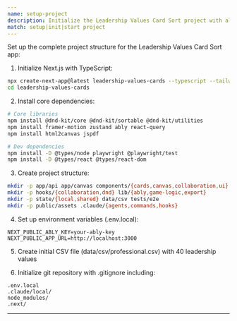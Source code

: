 ```yaml
---
name: setup-project
description: Initialize the Leadership Values Card Sort project with all dependencies
match: setup|init|start project
---
```


Set up the complete project structure for the Leadership Values Card Sort app:

1. Initialize Next.js with TypeScript:
```bash
npx create-next-app@latest leadership-values-cards --typescript --tailwind --app --no-src-dir
cd leadership-values-cards
```

2. Install core dependencies:
```bash
# Core libraries
npm install @dnd-kit/core @dnd-kit/sortable @dnd-kit/utilities
npm install framer-motion zustand ably react-query
npm install html2canvas jspdf

# Dev dependencies  
npm install -D @types/node playwright @playwright/test
npm install -D @types/react @types/react-dom
```

3. Create project structure:
```bash
mkdir -p app/api app/canvas components/{cards,canvas,collaboration,ui}
mkdir -p hooks/{collaboration,dnd} lib/{ably,game-logic,export}
mkdir -p state/{local,shared} data/csv tests/e2e
mkdir -p public/assets .claude/{agents,commands,hooks}
```

4. Set up environment variables (.env.local):
```
NEXT_PUBLIC_ABLY_KEY=your-ably-key
NEXT_PUBLIC_APP_URL=http://localhost:3000
```

5. Create initial CSV file (data/csv/professional.csv) with 40 leadership values

6. Initialize git repository with .gitignore including:
```
.env.local
.claude/local/
node_modules/
.next/
```

---